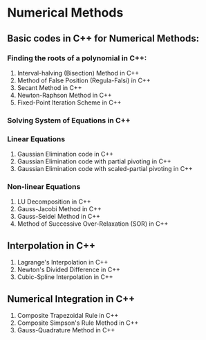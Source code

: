 # Numerical Methods

## Basic codes in C++ for Numerical Methods: 
### Finding the roots of a polynomial in C++:
1) Interval-halving (Bisection) Method in C++
2) Method of False Position (Regula-Falsi) in C++
3) Secant Method in C++
4) Newton-Raphson Method in C++
5) Fixed-Point Iteration Scheme in C++

### Solving System of Equations in C++
### Linear Equations
1) Gaussian Elimination code in C++
2) Gaussian Elimination code with partial pivoting in C++
3) Gaussian Elimination code with scaled-partial pivoting in C++
### Non-linear Equations
1) LU Decomposition in C++
2) Gauss-Jacobi Method in C++
3) Gauss-Seidel Method in C++
4) Method of Successive Over-Relaxation (SOR) in C++

## Interpolation in C++
1) Lagrange's Interpolation in C++
2) Newton's Divided Difference in C++
3) Cubic-Spline Interpolation in C++

## Numerical Integration in C++
1) Composite Trapezoidal Rule in C++
2) Composite Simpson's Rule Method in C++
3) Gauss-Quadrature Method in C++
